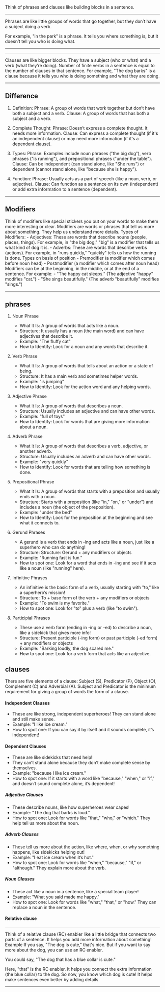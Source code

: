 Think of phrases and clauses like building blocks in a sentence.

---
Phrases are like little groups of words that go together, but they don’t have a subject doing a verb.

For example, "in the park" is a phrase.
It tells you where something is, but it doesn’t tell you who is doing what.

---

---
Clauses are like bigger blocks.
They have a subject (who or what) and a verb (what they’re doing).
Number of finite verbs in a sentence is equal to the number of clauses in that sentence.
For example, "The dog barks" is a clause because it tells you who is doing something and what they are doing.

---
Difference
---
1. Definition:
    Phrase: A group of words that work together but don’t have both a subject and a verb.
    Clause: A group of words that has both a subject and a verb.

2. Complete Thought:
    Phrase: Doesn’t express a complete thought. It needs more information.
    Clause: Can express a complete thought (if it's an independent clause) or may need more information (if it's a dependent clause).

3. Types:
    Phrase: Examples include noun phrases ("the big dog"), verb phrases ("is running"), and prepositional phrases ("under the table").
    Clause: Can be independent (can stand alone, like "She runs") or dependent (cannot stand alone, like "because she is happy").

4. Function:
    Phrase: Usually acts as a part of speech (like a noun, verb, or adjective).
    Clause: Can function as a sentence on its own (independent) or add extra information to a sentence (dependent).

---
Modifiers
---
Think of modifiers like special stickers you put on your words to make them more interesting or clear.
Modifiers are words or phrases that tell us more about something. They help us understand more details.
Types of Modifiers:
    - Adjectives: These are words that describe nouns (people, places, things).
        For example, in "the big dog," "big" is a modifier that tells us what kind of dog it is.
    - Adverbs: These are words that describe verbs (actions).
        For example, in "runs quickly," "quickly" tells us how the running is done.
Types on basis of position
    - Premodifier (a modifier which comes before noun head)
    - Postmodifier (a modifier which comes after noun head)
Modifiers can be at the beginning, in the middle, or at the end of a sentence. For example:
    - "The happy cat sleeps." (The adjective "happy" modifies "cat.")
    - "She sings beautifully." (The adverb "beautifully" modifies "sings.")

---
## phrases

1. Noun Phrase
    - What It Is: A group of words that acts like a noun.
    - Structure: It usually has a noun (the main word) and can have adjectives that describe it.
    - Example: "The fluffy cat"
    - How to Identify: Look for a noun and any words that describe it.

2. Verb Phrase

    - What It Is: A group of words that tells about an action or a state of being.
    - Structure: It has a main verb and sometimes helper words.
    - Example: "is jumping"
    - How to Identify: Look for the action word and any helping words.

3. Adjective Phrase

    - What It Is: A group of words that describes a noun.
    - Structure: Usually includes an adjective and can have other words.
    - Example: "full of toys"
    - How to Identify: Look for words that are giving more information about a noun.

4. Adverb Phrase

    - What It Is: A group of words that describes a verb, adjective, or another adverb.
    - Structure: Usually includes an adverb and can have other words.
    - Example: "very quickly"
    - How to Identify: Look for words that are telling how something is done.

5. Prepositional Phrase

    - What It Is: A group of words that starts with a preposition and usually ends with a noun.
    - Structure: Starts with a preposition (like "in," "on," or "under") and includes a noun (the object of the preposition).
    - Example: "under the bed"
    - How to Identify: Look for the preposition at the beginning and see what it connects to.

6. Gerund Phrases
    - A gerund is a verb that ends in -ing and acts like a noun, just like a superhero who can do anything!
    - Structure: Structure: Gerund + any modifiers or objects
    - Example: "Running fast is fun."
    - How to spot one: Look for a word that ends in -ing and see if it acts like a noun (like "running" here).

7. Infinitive Phrases
    - An infinitive is the basic form of a verb, usually starting with "to," like a superhero’s mission!
    - Structure: To + base form of the verb + any modifiers or objects
    - Example: "To swim is my favorite."
    - How to spot one: Look for "to" plus a verb (like "to swim").

8. Participial Phrases
    - These use a verb form (ending in -ing or -ed) to describe a noun, like a sidekick that gives more info!
    - Structure: Present participle (-ing form) or past participle (-ed form) + any modifiers or objects
    - Example: "Barking loudly, the dog scared me."
    - How to spot one: Look for a verb form that acts like an adjective.


## clauses
There are five elements of a clause: Subject (S), Predicator (P), Object (O), Complement (C) and Adverbial (A).
Subject and Predicator is the minimum requirement for giving a group of words the form of a clause.

#### Independent Clauses
- These are like strong, independent superheroes! They can stand alone and still make sense.
- Example: "I like ice cream."
- How to spot one: If you can say it by itself and it sounds complete, it’s independent!

#### Dependent Clauses
- These are like sidekicks that need help!
- They can’t stand alone because they don’t make complete sense by themselves.
- Example: "because I like ice cream."
- How to spot one: If it starts with a word like "because," "when," or "if," and doesn’t sound complete alone, it’s dependent!
##### Adjective Clauses
- These describe nouns, like how superheroes wear capes!
- Example: "The dog that barks is loud."
- How to spot one: Look for words like "that," "who," or "which." They help tell us more about the noun.

##### Adverb Clauses
- These tell us more about the action, like where, when, or why something happens, like sidekicks helping out!
- Example: "I eat ice cream when it’s hot."
- How to spot one: Look for words like "when," "because," "if," or "although." They explain more about the verb.
##### Noun Clauses
- These act like a noun in a sentence, like a special team player!
- Example: "What you said made me happy."
- How to spot one: Look for words like "what," "that," or "how." They can replace a noun in the sentence.


#### Relative clause
---
Think of a relative clause (RC) enabler like a little bridge that connects two parts of a sentence.
It helps you add more information about something!
Example
If you say, "The dog is cute," that's nice.
But if you want to say more about the dog, you can use an RC enabler.

You could say, "The dog that has a blue collar is cute."

Here, "that" is the RC enabler.
It helps you connect the extra information (the blue collar) to the dog.
So now, you know which dog is cute! It helps make sentences even better by adding details.

---

